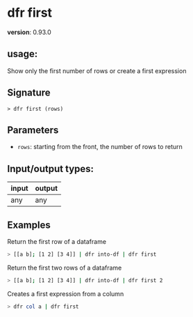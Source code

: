 # dfr first

**version**: 0.93.0

## **usage**:

Show only the first number of rows or create a first expression

## Signature

`> dfr first (rows)`

## Parameters

- `rows`: starting from the front, the number of rows to return

## Input/output types:

| input | output |
| ----- | ------ |
| any   | any    |

## Examples

Return the first row of a dataframe

```bash
> [[a b]; [1 2] [3 4]] | dfr into-df | dfr first
```

Return the first two rows of a dataframe

```bash
> [[a b]; [1 2] [3 4]] | dfr into-df | dfr first 2
```

Creates a first expression from a column

```bash
> dfr col a | dfr first
```
